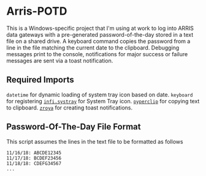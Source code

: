 # Arris-POTD
This is a Windows-specific project that I'm using at work to log into ARRIS data gateways with a pre-generated password-of-the-day stored in a text file on a shared drive. A keyboard command copies the password from a line in the file matching the current date to the clipboard. Debugging messages print to the console, notifications for major success or failure messages are sent via a toast notification. 

## Required Imports
`datetime` for dynamic loading of system tray icon based on date.
`keyboard` for registering 
[`infi.systray`](https://github.com/Infinidat/infi.systray) for System Tray icon.
[`pyperclip`](https://github.com/asweigart/pyperclip) for copying text to clipboard.
[`zroya`](https://github.com/malja/zroya) for creating toast notifications.

## Password-Of-The-Day File Format
This script assumes the lines in the text file to be formatted as follows
```
11/16/18: ABCDE12345
11/17/18: BCDEF23456
11/18/18: CDEFG34567
...
```
